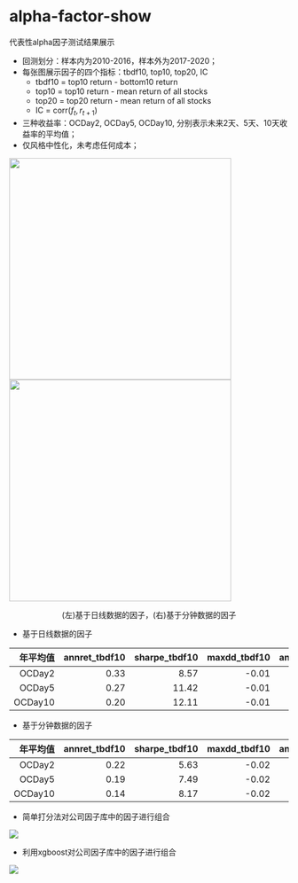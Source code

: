# alpha-factor-show
代表性alpha因子测试结果展示
* 回测划分：样本内为2010-2016，样本外为2017-2020；
* 每张图展示因子的四个指标：tbdf10, top10, top20, IC
  - tbdf10 = top10 return - bottom10 return
  - top10 = top10 return - mean return of all stocks
  - top20 = top20 return - mean return of all stocks
  - IC = corr($f_t, r_{t+1}$)
* 三种收益率：OCDay2, OCDay5, OCDay10, 分别表示未来2天、5天、10天收益率的平均值；
* 仅风格中性化，未考虑任何成本；

<img src="https://github.com/Jensenberg/alpha-factor-show/blob/master/%E5%9F%BA%E4%BA%8E%E6%97%A5%E7%BA%BF%E6%95%B0%E6%8D%AE%E7%9A%84%E5%9B%A0%E5%AD%90.jpg" width="400"/><img src="https://github.com/Jensenberg/alpha-factor-show/blob/master/%E5%9F%BA%E4%BA%8E%E5%88%86%E9%92%9F%E6%95%B0%E6%8D%AE%E7%9A%84%E5%9B%A0%E5%AD%90.jpg" width="400"/>
<p align="center">(左)基于日线数据的因子，(右)基于分钟数据的因子</p>

* 基于日线数据的因子

| 年平均值| annret_tbdf10 | sharpe_tbdf10 | maxdd_tbdf10 | annret_top10 | sharpe_top10 | maxdd_top10 | annret_top20 | sharpe_top20 | maxdd_top20 | mean_IC | tstat_IC |
| -------: | ------------: | ------------: | -----------: | -----------: | -----------: | ----------: | -----------: | -----------: | ----------: | ------: | -------: |
|   OCDay2 |          0.33 |          8.57 |        -0.01 |         0.19 |         5.38 |       -0.02 |         0.17 |         7.09 |       -0.01 |    0.03 |    10.50 |
|   OCDay5 |          0.27 |         11.42 |        -0.01 |         0.15 |         7.00 |       -0.02 |         0.14 |         9.32 |       -0.01 |    0.03 |    13.85 |
|  OCDay10 |          0.20 |         12.11 |        -0.01 |         0.11 |         7.71 |       -0.02 |         0.10 |        10.43 |       -0.01 |    0.04 |    15.56 |

* 基于分钟数据的因子

| 年平均值 | annret_tbdf10 | sharpe_tbdf10 | maxdd_tbdf10 | annret_top10 | sharpe_top10 | maxdd_top10 | annret_top20 | sharpe_top20 | maxdd_top20 | mean_IC | tstat_IC |
| -------: | -------------: | -------------: | ------------: | ------------: | ------------: | -----------: | ------------: | ------------: | -----------: | -------: | --------: |
|OCDay2  | 0.22          | 5.63          | -0.02        | 0.11         | 4.90         | -0.02       | 0.09         | 5.37         | -0.01       | 0.02    | 6.96     |
|OCDay5  | 0.19          | 7.49          | -0.02        | 0.10         | 6.82         | -0.01       | 0.09         | 8.20         | -0.01       | 0.02    | 10.09    |
|OCDay10 | 0.14          | 8.17          | -0.02        | 0.08         | 7.76         | -0.01       | 0.07         | 9.51         | -0.01       | 0.03    | 11.60    |

* 简单打分法对公司因子库中的因子进行组合
<p align="left"><img src="https://github.com/Jensenberg/alpha-factor-show/blob/master/score-excess-nav.png"/></p>

* 利用xgboost对公司因子库中的因子进行组合
<p align="left"><img src="https://github.com/Jensenberg/alpha-factor-show/blob/master/xgb-excess-nav.png"/></p>
